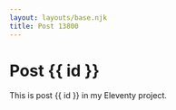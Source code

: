```yaml
---
layout: layouts/base.njk
title: Post 13800
---
```


# Post {{ id }}

This is post {{ id }} in my Eleventy project.
